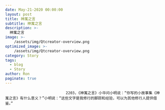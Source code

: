 ```yaml
---
date: May-21-2020 00:00:00
layout: post
title: 神寓之言
subtitle: 神寓之言
description: >-
  神寓之言
image: >-
    /assets/img/Qtcreator-overview.png
optimized_image: >-
    /assets/img/Qtcreator-overview.png
category: Story
tags:
  - blog
  - Story
author: Ron
paginate: true
---
```


							　　2203，《神寓之言》小华问小明说：“你写的小故事集《神寓之言》有什么意义？”小明说：“这些文字是我修行的脚踪和经验，可以为其他修行人提供借鉴。”
							
							
						
